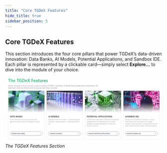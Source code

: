 ```yaml
---
title: "Core TGDeX Features"
hide_title: true
sidebar_position: 5
---
```


## Core TGDeX Features

This section introduces the four core pillars that power TGDeX’s data-driven innovation: Data Banks, AI Models, Potential Applications, and Sandbox IDE. Each pillar is represented by a clickable card—simply select **Explore…** to dive into the module of your choice.

![The TGDeX Features](images/tgdex_features.png)  
*The TGDeX Features Section*
